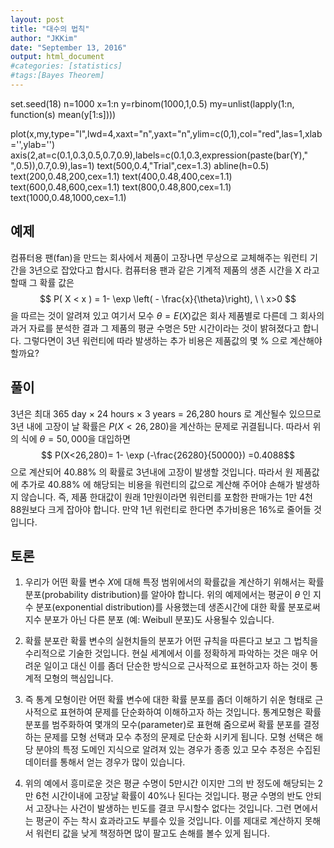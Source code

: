 ```yaml
---
layout: post 
title: "대수의 법칙"
author: "JKKim"
date: "September 13, 2016"
output: html_document
#categories: [statistics]
#tags:[Bayes Theorem]
---
```

set.seed(18)
n=1000
x=1:n
y=rbinom(1000,1,0.5)
my=unlist(lapply(1:n, function(s) mean(y[1:s])))

plot(x,my,type="l",lwd=4,xaxt="n",yaxt="n",ylim=c(0,1),col="red",las=1,xlab='',ylab='')
axis(2,at=c(0.1,0.3,0.5,0.7,0.9),labels=c(0.1,0.3,expression(paste(bar(Y),"  ",0.5)),0.7,0.9),las=1)
text(500,0.4,"Trial",cex=1.3)
abline(h=0.5)
text(200,0.48,200,cex=1.1)
text(400,0.48,400,cex=1.1)
text(600,0.48,600,cex=1.1)
text(800,0.48,800,cex=1.1)
text(1000,0.48,1000,cex=1.1)




## 예제 

컴퓨터용 팬(fan)을 만드는 회사에서 제품이 고장나면 무상으로 교체해주는 워런티 기간을 3년으로 잡았다고 합시다. 컴퓨터용 팬과 같은 기계적 제품의 생존 시간을 X 라고 할때 그 확률 값은 
$$ P( X < x ) = 1- \exp \left( - \frac{x}{\theta}\right),  \ \  x>0 $$
을 따르는 것이 알려져 있고 여기서 모수 $\theta=E(X)$값은 회사 제품별로 다른데 그 회사의 과거 자료를 분석한 결과 그 제품의 평균 수명은 5만 시간이라는 것이 밝혀졌다고 합니다. 그렇다면이 3년 워런티에 따라 발생하는 추가 비용은 제품값의 몇 \% 으로 계산해야 할까요? 



## 풀이  

3년은 최대 365 day $\times$ 24 hours $\times$ 3 years = 26,280 hours 로 계산될수 있으므로 3년 내에 고장이 날 확률은 $P(X<26,280)$을 계산하는 문제로 귀결됩니다. 따라서 위의 식에 $\theta=50,000$을 대입하면 
$$ P(X<26,280)= 1- \exp (-\frac{26280}{50000}) =0.4088$$
으로 계산되어 40.88\% 의 확률로 3년내에 고장이 발생할 것입니다. 따라서 원 제품값에 추가로 40.88\% 에 해당되는 비용을 워런티의 값으로 계산해 주어야 손해가 발생하지 않습니다. 즉, 제품 한대값이 원래 1만원이라면 워런티를 포함한 판매가는 1만 4천 88원보다 크게 잡아야 합니다. 만약 1년 워런티로 한다면 추가비용은 16\%로 줄어들 것입니다. 

## 토론

1. 우리가 어떤 확률 변수 $X$에 대해 특정 범위에서의  확률값을 계산하기 위해서는 확률 분포(probability distribution)를 알아야 합니다. 위의 예제에서는 평균이 $\theta$ 인 지수 분포(exponential distribution)를 사용했는데 생존시간에 대한 확률 분포로써 지수 분포가 아닌 다른 분포 (예: Weibull 분포)도 사용될수 있습니다. 


2. 확률 분포란 확률 변수의 실현치들의 분포가 어떤 규칙을 따른다고 보고 그 법칙을 수리적으로 기술한 것입니다. 현실 세계에서 이를 정확하게 파악하는 것은 매우 어려운 일이고 대신 이를 좀더 단순한 방식으로 근사적으로 표현하고자 하는 것이 통계적 모형의 핵심입니다. 

3. 즉 통계 모형이란 어떤 확률 변수에 대한 확률 분포를 좀더 이해하기 쉬운 형태로 근사적으로 표현하여 문제를 단순화하여 이해하고자 하는 것입니다. 통계모형은 확률분포를 범주화하여 몇개의 모수(parameter)로 표현해 줌으로써 확률 분포를 결정하는 문제를 모형 선택과 모수 추정의 문제로 단순화 시키게 됩니다. 모형 선택은 해당 분야의 특정 도메인 지식으로 알려져 있는 경우가 종종 있고 모수 추정은 수집된 데이터를 통해서 얻는 경우가 많이 있습니다. 


4. 위의 예에서 흥미로운 것은 평균 수명이 5만시간 이지만 그의 반 정도에 해당되는 2만 6천 시간이내에 고장날 확률이 40%나 된다는 것입니다. 평균 수명의 반도 안되서 고장나는 사건이 발생하는 빈도를 결코 무시할수 없다는 것입니다. 그런 면에서는 평균이 주는 착시 효과라고도 부를수 있을  것입니다. 이를 제대로 계산하지 못해서 워런티 값을 낮게 책정하면 많이 팔고도 손해를 볼수 있게 됩니다. 


